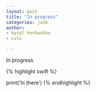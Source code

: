 ```yaml
---
layout: post
title: "In progress"
categories: junk
author:
- kyryl horbushko
- Lviv

---
```

In progress

{% highlight swift %}

print('hi there')
{% endhighlight %}

